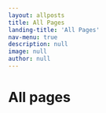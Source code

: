 ```yaml
---
layout: allposts
title: All Pages
landing-title: 'All Pages'
nav-menu: true
description: null
image: null
author: null
---
```


<h1>All pages</h1>
